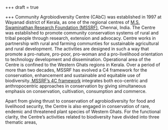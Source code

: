 +++
draft = true

+++
Community Agrobiodiversity Centre (CAbC) was established in 1997 at Wayanad district of Kerala, as one of the regional centres of [M.S. Swaminathan Research Foundation (MSSRF)](http://mssrf.org/), Chennai, India. The Centre was established to promote community conservation systems of rural and tribal people through research, extension and advocacy. Centre works in partnership with rural and farming communties for sustainable agricultural and rural development. The activities are designed in such a way that promote a pro-nature, pro-poor, pro-woman and a pro-livelihood orientation to technology development and dissemination. Operational area of the Centre is confined to the Western Ghats regions in Kerala. Over a period of more than two decades, MSSRF has evolved a C4 framework for the conservation, enhancement and sustainable and equitable use of biodiversity.[ MSSRF’s 4C framework](http://mssrfcabc.res.in/about-the-centre/approach-and-framework/index.html) integrates both eco-centric and anthropocentric approaches in conservation by giving simultaneous emphasis on conservation, cultivation, consumption and commerce.

Apart from giving thrust to conservation of agrobiodiversity for food and livelihood security, the Centre is also engaged in conservation of rare, endemic and threatened plant species of Western Ghats. For the functional clarity, the Centre’s activities related to biodiversity have divided into three thematic areas,